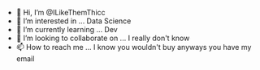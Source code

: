 - 👋 Hi, I’m @ILikeThemThicc
- 👀 I’m interested in ... Data Science
- 🌱 I’m currently learning ... Dev
- 💞️ I’m looking to collaborate on ... I really don't know
- 📫 How to reach me ... I know you wouldn't buy anyways you have my email

<!---
ILikeThemThicc/ILikeThemThicc is a ✨ special ✨ repository because its `README.md` (this file) appears on your GitHub profile.
You can click the Preview link to take a look at your changes.
--->
